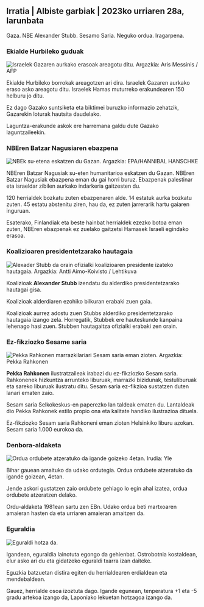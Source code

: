 ## Irratia \| Albiste garbiak \| 2023ko urriaren 28a, larunbata

Gaza. NBE Alexander Stubb. Sesamo Saria. Neguko ordua. Iragarpena.

### Ekialde Hurbileko guduak

![Israelek Gazaren aurkako erasoak areagotu ditu. Argazkia: Aris Messinis / AFP](https://images.cdn.yle.fi/image/upload/c_crop,h_2880,w_5120,x_0,y_531/ar_1.7777777777777777,c_fill,g_faces,h_671,/0_r1200./0_r1201q_auto:eco/f_auto/fl_lossy/v1698410872/39-1192351653bb10bf0b47)

Ekialde Hurbileko borrokak areagotzen ari dira. Israelek Gazaren aurkako eraso asko areagotu ditu. Israelek Hamas muturreko erakundearen 150 helburu jo ditu.

Ez dago Gazako suntsiketa eta biktimei buruzko informazio zehatzik, Gazarekin loturak hautsita daudelako.

Laguntza-erakunde askok ere harremana galdu dute Gazako laguntzaileekin.

### NBEren Batzar Nagusiaren ebazpena

![NBEk su-etena eskatzen du Gazan. Argazkia: EPA/HANNIBAL HANSCHKE](https://images.cdn.yle.fi/image/upload/c_crop,h_3150,w_5600,x_0,y_268/ar_1.7777777777777777,c_fill,g_faces,w_p.1205,w_p.q_auto:eco/f_auto/fl_lossy/v1698499380/39-1192714653d0ab7d4d4c)

NBEren Batzar Nagusiak su-eten humanitarioa eskatzen du Gazan. NBEren Batzar Nagusiak ebazpena eman du gai horri buruz. Ebazpenak palestinar eta israeldar zibilen aurkako indarkeria gaitzesten du.

120 herrialdek bozkatu zuten ebazpenaren alde. 14 estatuk aurka bozkatu zuten. 45 estatu abstenitu ziren, hau da, ez zuten jarrerarik hartu gaiaren inguruan.

Esaterako, Finlandiak eta beste hainbat herrialdek ezezko botoa eman zuten, NBEren ebazpenak ez zuelako gaitzetsi Hamasek Israeli egindako erasoa.

### Koalizioaren presidentetzarako hautagaia

![Alexader Stubb da orain ofizialki koalizioaren presidente izateko hautagaia. Argazkia: Antti Aimo-Koivisto / Lehtikuva](https://images.cdn.yle.fi/image/upload/c_crop,h_2880,w_5120,x_0,y_287/ar_1.7777777777777777,c_fill,g_faces,/d_1201.0/q_auto:eco/f_auto/fl_lossy/v1698494219/39-1192698653cf6c267686)

Koalizioak **Alexander Stubb** izendatu du alderdiko presidentetzarako hautagai gisa.

Koalizioak alderdiaren ezohiko bilkuran erabaki zuen gaia.

Koalizioak aurrez adostu zuen Stubbs alderdiko presidentetzarako hautagaia izango zela. Horregatik, Stubbek ere hauteskunde kanpaina lehenago hasi zuen. Stubben hautagaitza ofizialki erabaki zen orain.

### Ez-fikziozko Sesame saria

![Pekka Rahkonen marrazkilariari Sesam saria eman zioten. Argazkia: Pekka Rahkonen](https://images.cdn.yle.fi/image/upload/c_crop,h_861,w_1531,x_2,y_65/ar_1.777777777777777,c_fill,g_faces,h_675,w_qr_auto.eco/f_auto/fl_lossy/v1698504762/39-1192741653d1f5e2611a)

**Pekka Rahkonen** ilustratzaileak irabazi du ez-fikziozko Sesam saria. Rahkonenek hizkuntza arrunteko liburuak, marrazki bizidunak, testuliburuak eta sareko liburuak ilustratu ditu. Sesam saria ez-fikzioa sustatzen duten lanari ematen zaio.

Sesam saria Selkokeskus-en paperezko lan taldeak ematen du. Lantaldeak dio Pekka Rahkonek estilo propio ona eta kalitate handiko ilustrazioa dituela.

Ez-fikziozko Sesam saria Rahkoneni eman zioten Helsinkiko liburu azokan. Sesam saria 1.000 eurokoa da.

### Denbora-aldaketa

![Ordua ordubete atzeratuko da igande goizeko 4etan. Irudia: Yle](https://images.cdn.yle.fi/image/upload/c_crop,h_900,w_1600,x_0,y_0/ar_1.7777777777777777,c_fill,g_faces,h_675,w_1200/dpr_1.0/dpr_1.0/dpr_auto/f_auto/fl_lossy/v1603530654/14-svyle-6142553197327452bd)

Bihar gauean amaituko da udako ordutegia. Ordua ordubete atzeratuko da igande goizean, 4etan.

Jende askori gustatzen zaio ordubete gehiago lo egin ahal izatea, ordua ordubete atzeratzen delako.

Ordu-aldaketa 1981ean sartu zen EBn. Udako ordua beti martxoaren amaieran hasten da eta urriaren amaieran amaitzen da.

### Eguraldia

![Eguraldi hotza da.](https://images.cdn.yle.fi/image/upload/c_crop,h_1080,w_1919,x_0,y_0/ar_1.7777777777777777,c_fill,g_faces,h_675,w_19190/q_auto:eco/f_auto/fl_lossy/v1698504972/39-1192742653d20d3625ce)

Igandean, eguraldia lainotuta egongo da gehienbat. Ostrobotnia kostaldean, elur asko ari du eta gidatzeko eguraldi txarra izan daiteke.

Eguzkia batzuetan distira egiten du herrialdearen erdialdean eta mendebaldean.

Gauez, herrialde osoa izoztuta dago. Igande egunean, tenperatura +1 eta -5 gradu artekoa izango da, Laponiako lekuetan hotzagoa izango da.